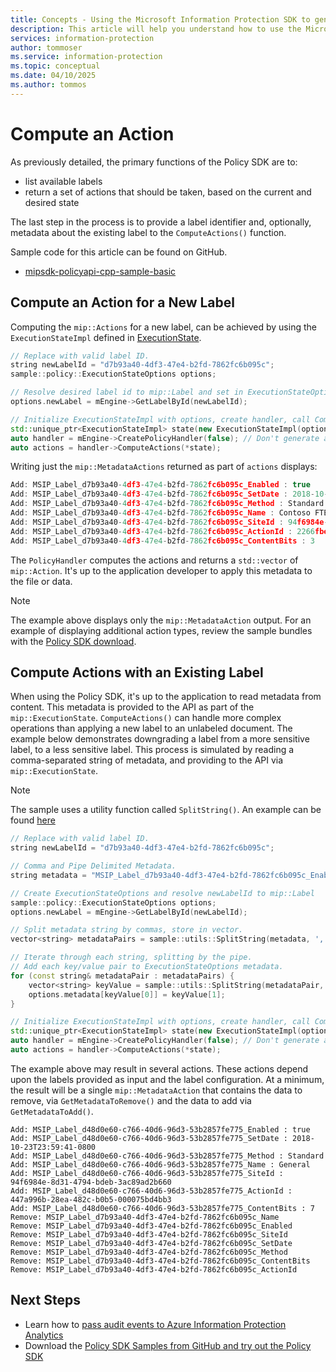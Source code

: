 ```yaml
---
title: Concepts - Using the Microsoft Information Protection SDK to generate audit events
description: This article will help you understand how to use the Microsoft Information Protection SDK to compute.
services: information-protection
author: tommoser
ms.service: information-protection
ms.topic: conceptual
ms.date: 04/10/2025
ms.author: tommos
---
```


# Compute an Action

As previously detailed, the primary functions of the Policy SDK are to:

- list available labels
- return a set of actions that should be taken, based on the current and desired state

The last step in the process is to provide a label identifier and, optionally, metadata about the existing label to the `ComputeActions()` function.

Sample code for this article can be found on GitHub.

- [mipsdk-policyapi-cpp-sample-basic](https://github.com/Azure-Samples/mipsdk-policyapi-cpp-sample-basic)

## Compute an Action for a New Label

Computing the `mip::Actions` for a new label, can be achieved by using the `ExecutionStateImpl` defined in  [ExecutionState](concept-handler-policy-executionstate-cpp.md).

```cpp
// Replace with valid label ID.
string newLabelId = "d7b93a40-4df3-47e4-b2fd-7862fc6b095c"; 
sample::policy::ExecutionStateOptions options;

// Resolve desired label id to mip::Label and set in ExecutionStateOptions.
options.newLabel = mEngine->GetLabelById(newLabelId);

// Initialize ExecutionStateImpl with options, create handler, call ComputeActions.
std::unique_ptr<ExecutionStateImpl> state(new ExecutionStateImpl(options));
auto handler = mEngine->CreatePolicyHandler(false); // Don't generate audit event.
auto actions = handler->ComputeActions(*state);
```

Writing just the `mip::MetadataActions` returned as part of `actions` displays:

```cpp
Add: MSIP_Label_d7b93a40-4df3-47e4-b2fd-7862fc6b095c_Enabled : true
Add: MSIP_Label_d7b93a40-4df3-47e4-b2fd-7862fc6b095c_SetDate : 2018-10-23T20:39:06-0800
Add: MSIP_Label_d7b93a40-4df3-47e4-b2fd-7862fc6b095c_Method : Standard
Add: MSIP_Label_d7b93a40-4df3-47e4-b2fd-7862fc6b095c_Name : Contoso FTEs (C)
Add: MSIP_Label_d7b93a40-4df3-47e4-b2fd-7862fc6b095c_SiteId : 94f6984e-8d31-4794-bdeb-3ac89ad2b660
Add: MSIP_Label_d7b93a40-4df3-47e4-b2fd-7862fc6b095c_ActionId : 2266fbe8-a0d9-44e8-bad8-00008f2a0915
Add: MSIP_Label_d7b93a40-4df3-47e4-b2fd-7862fc6b095c_ContentBits : 3
```

The `PolicyHandler` computes the actions and returns a `std::vector` of `mip::Action`. It's up to the application developer to apply this metadata to the file or data.

> [!NOTE]
> The example above displays only the `mip::MetadataAction` output. For an example of displaying additional action types, review the sample bundles with the [Policy SDK download](https://aka.ms/mipsdkbins).

## Compute Actions with an Existing Label

When using the Policy SDK, it's up to the application to read metadata from content. This metadata is provided to the API as part of the `mip::ExecutionState`. `ComputeActions()` can handle more complex operations than applying a new label to an unlabeled document. The example below demonstrates downgrading a label from a more sensitive label, to a less sensitive label. This process is simulated by reading a comma-separated string of metadata, and providing to the API via `mip::ExecutionState`.

> [!NOTE]
> The sample uses a utility function called `SplitString()`. An example can be found [here](https://github.com/Azure-Samples/mipsdk-policyapi-cpp-sample-basic/blob/master/mipsdk-policyapi-cpp-sample-basic/utils.cpp)

```cpp
// Replace with valid label ID.
string newLabelId = "d7b93a40-4df3-47e4-b2fd-7862fc6b095c";

// Comma and Pipe Delimited Metadata.
string metadata = "MSIP_Label_d7b93a40-4df3-47e4-b2fd-7862fc6b095c_Enabled|true,MSIP_Label_d7b93a40-4df3-47e4-b2fd-7862fc6b095c_SetDate|2018-10-23T21:53:31-0800,MSIP_Label_d7b93a40-4df3-47e4-b2fd-7862fc6b095c_Method|Standard,MSIP_Label_d7b93a40-4df3-47e4-b2fd-7862fc6b095c_Name|Contoso FTEs (C),MSIP_Label_d7b93a40-4df3-47e4-b2fd-7862fc6b095c_SiteId|94f6984e-8d31-4794-bdeb-3ac89ad2b660,MSIP_Label_d7b93a40-4df3-47e4-b2fd-7862fc6b095c_ActionId|b56491d9-155f-40ff-866f-0000acd85c31,MSIP_Label_d7b93a40-4df3-47e4-b2fd-7862fc6b095c_ContentBits|7";

// Create ExecutionStateOptions and resolve newLabelId to mip::Label
sample::policy::ExecutionStateOptions options;
options.newLabel = mEngine->GetLabelById(newLabelId);

// Split metadata string by commas, store in vector.
vector<string> metadataPairs = sample::utils::SplitString(metadata, ','); 

// Iterate through each string, splitting by the pipe.
// Add each key/value pair to ExecutionStateOptions metadata.
for (const string& metadataPair : metadataPairs) {
    vector<string> keyValue = sample::utils::SplitString(metadataPair, '|');
    options.metadata[keyValue[0]] = keyValue[1];
}

// Initialize ExecutionStateImpl with options, create handler, call ComputeActions
std::unique_ptr<ExecutionStateImpl> state(new ExecutionStateImpl(options));
auto handler = mEngine->CreatePolicyHandler(false); // Don't generate audit event.
auto actions = handler->ComputeActions(*state);
```

The example above may result in several actions. These actions depend upon the labels provided as input and the label configuration. At a minimum, the result will be a single `mip::MetadataAction` that contains the data to remove, via `GetMetadataToRemove()` and the data to add via `GetMetadataToAdd()`.

```
Add: MSIP_Label_d48d0e60-c766-40d6-96d3-53b2857fe775_Enabled : true
Add: MSIP_Label_d48d0e60-c766-40d6-96d3-53b2857fe775_SetDate : 2018-10-23T23:59:41-0800
Add: MSIP_Label_d48d0e60-c766-40d6-96d3-53b2857fe775_Method : Standard
Add: MSIP_Label_d48d0e60-c766-40d6-96d3-53b2857fe775_Name : General
Add: MSIP_Label_d48d0e60-c766-40d6-96d3-53b2857fe775_SiteId : 94f6984e-8d31-4794-bdeb-3ac89ad2b660
Add: MSIP_Label_d48d0e60-c766-40d6-96d3-53b2857fe775_ActionId : 447a996b-28ea-482c-b0b5-000075bd4bb3
Add: MSIP_Label_d48d0e60-c766-40d6-96d3-53b2857fe775_ContentBits : 7
Remove: MSIP_Label_d7b93a40-4df3-47e4-b2fd-7862fc6b095c_Name
Remove: MSIP_Label_d7b93a40-4df3-47e4-b2fd-7862fc6b095c_Enabled
Remove: MSIP_Label_d7b93a40-4df3-47e4-b2fd-7862fc6b095c_SiteId
Remove: MSIP_Label_d7b93a40-4df3-47e4-b2fd-7862fc6b095c_SetDate
Remove: MSIP_Label_d7b93a40-4df3-47e4-b2fd-7862fc6b095c_Method
Remove: MSIP_Label_d7b93a40-4df3-47e4-b2fd-7862fc6b095c_ContentBits
Remove: MSIP_Label_d7b93a40-4df3-47e4-b2fd-7862fc6b095c_ActionId
```

## Next Steps

- Learn how to [pass audit events to Azure Information Protection Analytics](concept-handler-policy-auditing-cpp.md)
- Download the [Policy SDK Samples from GitHub and try out the Policy SDK](https://azure.microsoft.com/resources/samples/?sort=0&term=mipsdk+policyapi)
